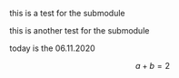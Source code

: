 this is a test for the submodule

this is another test for the submodule

today is the 06.11.2020

```math
a+b=2
```
